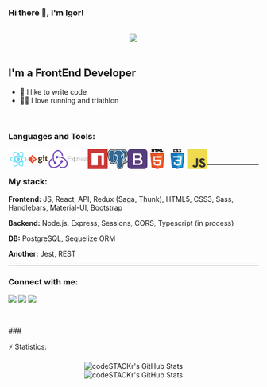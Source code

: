 ### Hi there 👋, I'm Igor!
<br />
<div id="header" align="center">
  <img src="https://i.gifer.com/origin/b2/b2a7f36f3552654689831af14f3aa91d_w200.webp" width="300"/>
</div>
<br />

## I'm a FrontEnd Developer
- 💪 I like to write code
- 🏃🏻 I love running and triathlon

<br />

### Languages and Tools:

<img align="left" alt="React" width="40px" src="https://raw.githubusercontent.com/github/explore/80688e429a7d4ef2fca1e82350fe8e3517d3494d/topics/react/react.png" />
<img align="left" alt="React" width="40px" src="https://raw.githubusercontent.com/github/explore/80688e429a7d4ef2fca1e82350fe8e3517d3494d/topics/git/git.png" />
<img align="left" alt="React" width="40px" src="https://raw.githubusercontent.com/github/explore/80688e429a7d4ef2fca1e82350fe8e3517d3494d/topics/redux/redux.png" />
<img align="left" alt="React" width="40px" src="https://raw.githubusercontent.com/github/explore/80688e429a7d4ef2fca1e82350fe8e3517d3494d/topics/express/express.png" />
<img align="left" alt="React" width="40px" src="https://raw.githubusercontent.com/github/explore/80688e429a7d4ef2fca1e82350fe8e3517d3494d/topics/npm/npm.png" />
<img align="left" alt="React" width="40px" src="https://raw.githubusercontent.com/github/explore/80688e429a7d4ef2fca1e82350fe8e3517d3494d/topics/postgresql/postgresql.png" />
<img align="left" alt="React" width="40px" src="https://raw.githubusercontent.com/github/explore/80688e429a7d4ef2fca1e82350fe8e3517d3494d/topics/bootstrap/bootstrap.png" />
<img align="left" alt="HTML5" width="40px" src="https://raw.githubusercontent.com/github/explore/80688e429a7d4ef2fca1e82350fe8e3517d3494d/topics/html/html.png" />
<img align="left" alt="CSS3" width="40px" src="https://raw.githubusercontent.com/github/explore/80688e429a7d4ef2fca1e82350fe8e3517d3494d/topics/css/css.png" />
<img align="left" alt="JavaScript" width="40px" src="https://raw.githubusercontent.com/github/explore/80688e429a7d4ef2fca1e82350fe8e3517d3494d/topics/javascript/javascript.png" />

<br />
<hr>
<h3>My stack:</h3>
<p><strong>Frontend:</strong> JS, React, API, Redux (Saga, Thunk), HTML5, CSS3, Sass, Handlebars, Material-UI, Bootstrap</p>
<p><strong>Backend:</strong> Node.js, Express, Sessions, CORS, Typescript (in process)</p>
<p><strong>DB:</strong> PostgreSQL, Sequelize ORM</p>
<p><strong>Another:</strong> Jest, REST</p>
<hr>

### Connect with me:

<a href="https://t.me/Igor_Gap"><img src="https://w7.pngwing.com/pngs/402/10/png-transparent-telegram-logo-scalable-graphics-icon-logo-blue-angle-triangle.png" width="40px" /></a>
<a href="https://wa.me/79672451516"><img src="https://flyclipart.com/thumbs/whatsapp-share-button-whatsapp-flat-icon-1033370.png" width="40px" /></a>
<a href="mailto:ig.gaponenko@gmail.com"><img src="https://img2.freepng.ru/20180330/exq/kisspng-gmail-computer-icons-email-google-gmail-5abe0b61876325.5365481615224041935546.jpg" width="40px" /></a>

<br />

###<summary>:zap: Statistics:</summary>
<div id="header" align="center">
<img align="center" alt="codeSTACKr's GitHub Stats" src="https://github-readme-stats.vercel.app/api/top-langs/?username=IgorGap&langs_count=8&layout=compact" />
</div>
<div id="header" align="center">
<img align="center" alt="codeSTACKr's GitHub Stats" src="https://github-readme-stats.vercel.app/api?username=IgorGap&count_private=true&show_icons=true&theme=tokyonight" />
</div>




